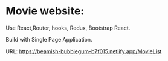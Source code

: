 # Movie website:
Use React,Router, hooks, Redux, Bootstrap React.

Build with Single Page Application. 

URL: https://beamish-bubblegum-b7f015.netlify.app/MovieList
